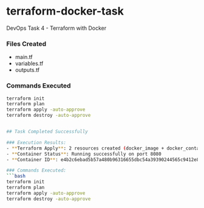 # terraform-docker-task
DevOps Task 4 - Terraform with Docker

### Files Created
- main.tf
- variables.tf  
- outputs.tf

### Commands Executed
```bash
terraform init
terraform plan
terraform apply -auto-approve
terraform destroy -auto-approve


## Task Completed Successfully

### Execution Results:
- **Terraform Apply**: 2 resources created (docker_image + docker_container)
- **Container Status**: Running successfully on port 8080
- **Container ID**: e4b2c6ebad5b57a480b96316655dbc54a39390244565c9412e8ebcdb0b5de354

### Commands Executed:
```bash
terraform init
terraform plan
terraform apply -auto-approve
terraform destroy -auto-approve